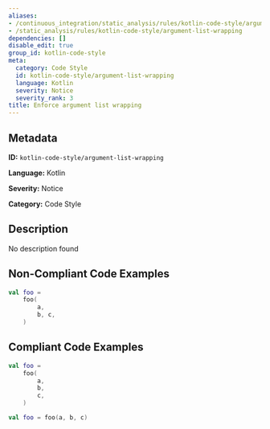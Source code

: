 ```yaml
---
aliases:
- /continuous_integration/static_analysis/rules/kotlin-code-style/argument-list-wrapping
- /static_analysis/rules/kotlin-code-style/argument-list-wrapping
dependencies: []
disable_edit: true
group_id: kotlin-code-style
meta:
  category: Code Style
  id: kotlin-code-style/argument-list-wrapping
  language: Kotlin
  severity: Notice
  severity_rank: 3
title: Enforce argument list wrapping
---
```

<!--  SOURCED FROM https://github.com/DataDog/datadog-static-analyzer-rule-docs -->


## Metadata
**ID:** `kotlin-code-style/argument-list-wrapping`

**Language:** Kotlin

**Severity:** Notice

**Category:** Code Style

## Description
No description found

## Non-Compliant Code Examples
```kotlin
val foo =
    foo(
        a,
        b, c,
    )
```

## Compliant Code Examples
```kotlin
val foo =
    foo(
        a,
        b,
        c,
    )

val foo = foo(a, b, c)
```
